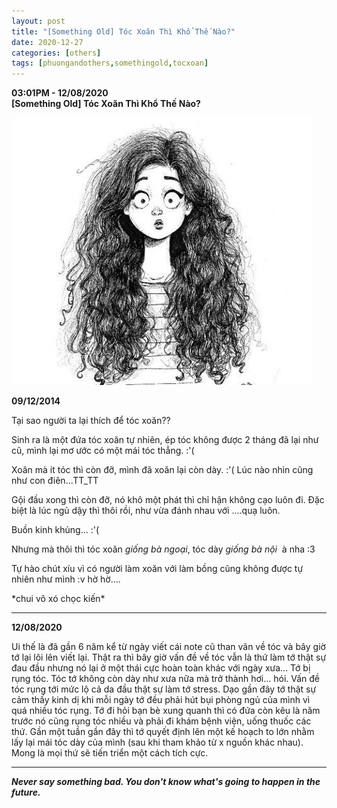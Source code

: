 ```yaml
---
layout: post
title: "[Something Old] Tóc Xoăn Thì Khổ Thế Nào?"
date: 2020-12-27
categories: [others]
tags: [phuongandothers,somethingold,tocxoan]
---
```


**03:01PM - 12/08/2020**  
**\[Something Old\] Tóc Xoăn Thì Khổ Thế Nào?**

![](/assets/images/3d5a4-e4d450e9b4e58a6fe9b545299383482c.jpg)

**09/12/2014**

Tại sao người ta lại thích để tóc xoăn??

Sinh ra là một đứa tóc xoăn tự nhiên, ép tóc không được 2 tháng đã lại như cũ, mình lại mơ ước có một mái tóc thẳng. :'(

Xoăn mà ít tóc thì còn đỡ, mình đã xoăn lại còn dày. :'( Lúc nào nhìn cũng như con điên...TT\_TT

Gội đầu xong thì còn đỡ, nó khô một phát thì chỉ hận không cạo luôn đi. Đặc biệt là lúc ngủ dậy thì thôi rồi, như vừa đánh nhau với ....quạ luôn.

Buồn kinh khủng... :'(

Nhưng mà thôi thì tóc xoăn _giống bà ngoại_, tóc dày _giống bà nội_  à nha :3

Tự hào chút xíu vì có người làm xoăn với làm bồng cũng không được tự nhiên như mình :v hờ hờ....

\*chui vô xó chọc kiến\*

* * *

**12/08/2020**

Ui thế là đã gần 6 năm kể từ ngày viết cái note cũ than vãn về tóc và bây giờ tớ lại lôi lên viết lại. Thật ra thì bây giờ vấn đề về tóc vẫn là thứ làm tớ thật sự đau đầu nhưng nó lại ở một thái cực hoàn toàn khác với ngày xưa... Tớ bị rụng tóc. Tóc tớ không còn dày như xưa nữa mà trở thành hơi... hói. Vấn đề tóc rụng tới mức lộ cả da đầu thật sự làm tớ stress. Dạo gần đây tớ thật sự cảm thấy kinh dị khi mỗi ngày tớ đều phải hút bụi phòng ngủ của mình vì quá nhiều tóc rụng. Tớ đi hỏi bạn bè xung quanh thì có đứa còn kêu là năm trước nó cũng rụng tóc nhiều và phải đi khám bệnh viện, uống thuốc các thứ. Gần một tuần gần đây thì tớ quyết định lên một kế hoạch to lớn nhằm lấy lại mái tóc dày của mình (sau khi tham khảo từ x nguồn khác nhau). Mong là mọi thứ sẽ tiến triển một cách tích cực.

* * *

  
**_Never say something bad. You don't know what's going to happen in the future._**
